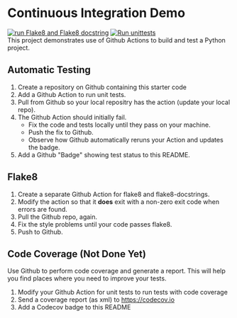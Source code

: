 Continuous Integration Demo
===========================
[![run Flake8 and Flake8 docstring](https://github.com/KhunakornP/ci-demo/actions/workflows/python-flake8.yml/badge.svg)](https://github.com/KhunakornP/ci-demo/actions/workflows/python-flake8.yml)
[![Run unittests](https://github.com/KhunakornP/ci-demo/actions/workflows/python-unittest.yml/badge.svg)](https://github.com/KhunakornP/ci-demo/actions/workflows/python-unittest.yml) \
This project demonstrates use of Github Actions to build and test a Python project.  

## Automatic Testing

1. Create a repository on Github containing this starter code
2. Add a Github Action to run unit tests.
3. Pull from Github so your local repositry has the action (update your local repo).
4. The Github Action should initially fail.
   - Fix the code and tests locally until they pass on your machine.
   - Push the fix to Github.
   - Observe how Github automatically reruns your Action and updates the badge.
5. Add a Github "Badge" showing test status to this README.


## Flake8

1. Create a separate Github Action for flake8 and flake8-docstrings.
2. Modify the action so that it **does** exit with a non-zero exit code when errors are found.
3. Pull the Github repo, again.
4. Fix the style problems until your code passes flake8.
5. Push to Github.

## Code Coverage (Not Done Yet)

Use Github to perform code coverage and generate a report.
This will help you find places where you need to improve your tests.

1. Modify your Github Action for unit tests to run tests with code coverage
2. Send a coverage report (as xml) to <https://codecov.io>
3. Add a Codecov badge to this README


